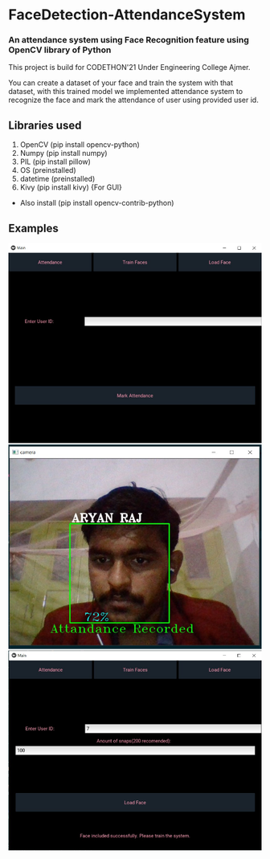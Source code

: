 # FaceDetection-AttendanceSystem

### An attendance system using Face Recognition feature using OpenCV library of Python

This project is build for CODETHON'21 Under Engineering College Ajmer.

You can create a dataset of your face and train the system with that dataset, with this trained model we implemented attendance system to recognize the face and mark the attendance of user using provided user id.

## Libraries used
1. OpenCV (pip install opencv-python)
2. Numpy (pip install numpy)
3. PIL (pip install pillow)
4. OS (preinstalled)
5. datetime (preinstalled)
6. Kivy (pip install kivy) {For GUI}

* Also install (pip install opencv-contrib-python)

## Examples

![GUI ATTENDANCE SYSTEM](examples/example_gui.jpg?raw=true)
![GUI FACE DETECTION SYSTEM](examples/example.jpg?raw=true)
![GUI DATASET SYSTEM](examples/example_gui_2.jpg?raw=true)
